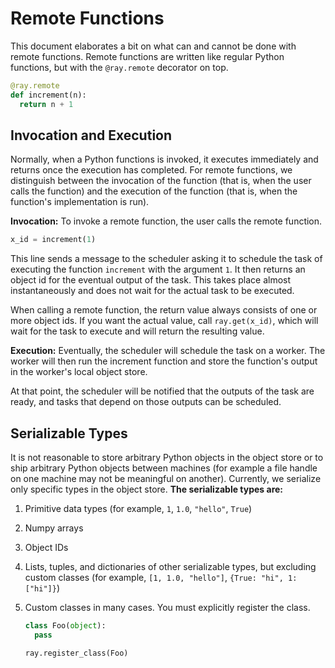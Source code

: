 # Remote Functions

This document elaborates a bit on what can and cannot be done with remote
functions. Remote functions are written like regular Python functions, but with
the `@ray.remote` decorator on top.

```python
@ray.remote
def increment(n):
  return n + 1
```

## Invocation and Execution

Normally, when a Python functions is invoked, it executes immediately and
returns once the execution has completed. For remote functions, we distinguish
between the invocation of the function (that is, when the user calls the
function) and the execution of the function (that is, when the function's
implementation is run).

**Invocation:** To invoke a remote function, the user calls the remote function.

```python
x_id = increment(1)
```

This line sends a message to the scheduler asking it to schedule the task of
executing the function `increment` with the argument `1`. It then returns an
object id for the eventual output of the task. This takes place almost
instantaneously and does not wait for the actual task to be executed.

When calling a remote function, the return value always consists of one or more
object ids. If you want the actual value, call `ray.get(x_id)`, which will
wait for the task to execute and will return the resulting value.

**Execution:** Eventually, the scheduler will schedule the task on a worker. The
worker will then run the increment function and store the function's output in
the worker's local object store.

At that point, the scheduler will be notified that the outputs of the task are
ready, and tasks that depend on those outputs can be scheduled.

## Serializable Types

It is not reasonable to store arbitrary Python objects in the object store or to
ship arbitrary Python objects between machines (for example a file handle on one
machine may not be meaningful on another). Currently, we serialize only specific
types in the object store. **The serializable types are:**

1. Primitive data types (for example, `1`, `1.0`, `"hello"`, `True`)
2. Numpy arrays
3. Object IDs
4. Lists, tuples, and dictionaries of other serializable types, but excluding
custom classes (for example, `[1, 1.0, "hello"]`, `{True: "hi", 1: ["hi"]}`)
5. Custom classes in many cases. You must explicitly register the class.

    ```python
    class Foo(object):
      pass

    ray.register_class(Foo)
    ```
